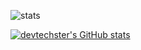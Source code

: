 ![stats](https://github-readme-stats.vercel.app/api?username=devtechster)

[![devtechster's GitHub stats](https://github-readme-stats.vercel.app/api/top-langs?username=devtechster&hide=jupyter%20notebook&theme=algolia&show_icons=true)](https://github.com/devtechster)
